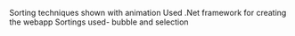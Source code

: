 Sorting techniques shown with animation
Used .Net framework for creating the webapp
Sortings used- bubble and selection

